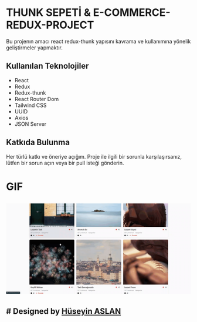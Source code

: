 # THUNK SEPETİ & E-COMMERCE-REDUX-PROJECT

Bu projenın amacı react redux-thunk yapısını kavrama ve kullanımına yönelik geliştirmeler yapmaktır.

## Kullanılan Teknolojiler

- React
- Redux
- Redux-thunk
- React Router Dom
- Tailwind CSS
- UUID
- Axios
- JSON Server

## Katkıda Bulunma

Her türlü katkı ve öneriye açığım. Proje ile ilgili bir sorunla karşılaşırsanız, lütfen bir sorun açın veya bir pull isteği gönderin.

# GIF

## ![](/public/Screen%20Recording%202024-06-15%20at%2004.53.27.75%20PM.gif)

## # Designed by <a href="https://www.linkedin.com/in/h%C3%BCseyin-aslan-128519203/" target="_blank">Hüseyin ASLAN</a> 




<!-- 
# Kütüphaneler

- tailwind (https://tailwindcss.com/docs/guides/vite)
- json-server (npm i json-server)
- react-redux
- redux
- thunk
- react-router-dom -->
